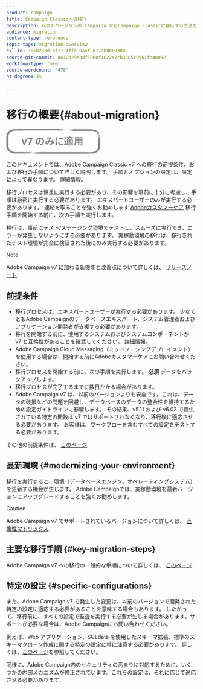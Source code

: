 ```yaml
---
product: campaign
title: Campaign Classicへの移行
description: 以前のバージョンの Campaign からCampaign Classicに移行する方法を説明します
audience: migration
content-type: reference
topic-tags: migration-overview
exl-id: 3050238d-6f77-4ffa-9aef-677ab8009388
source-git-commit: 8610d29a3df1080f1622a2cb3685c0961fb40092
workflow-type: tm+mt
source-wordcount: '478'
ht-degree: 3%

---
```


# 移行の概要{#about-migration}

![](../../assets/v7-only.svg)

このドキュメントでは、Adobe Campaign Classic v7 への移行の前提条件、および移行の手順について詳しく説明します。 手順とオプションの設定は、設定によって異なります。 [詳細情報](../../migration/using/general-configurations.md)。

移行プロセスは慎重に実行する必要があり、その影響を事前に十分に考慮し、手順は厳密に実行する必要があります。 エキスパートユーザーのみが実行する必要があります。 連絡を取ることを強くお勧めします [Adobeカスタマーケア](https://helpx.adobe.com/jp/enterprise/admin-guide.html/enterprise/using/support-for-experience-cloud.ug.html) 移行手順を開始する前に、次の手順を実行します。

移行は、事前にテスト/ステージング環境でテストし、スムーズに実行でき、エラーが発生しないようにする必要があります。 実稼動環境の移行は、移行されたテスト環境が完全に検証された後にのみ実行する必要があります。

>[!NOTE]
>
>Adobe Campaign v7 に加わる新機能と改善点について詳しくは、 [リリースノート](../../rn/using/latest-release.md).


## 前提条件

* 移行プロセスは、エキスパートユーザーが実行する必要があります。 少なくともAdobe Campaignのデータベースエキスパート、システム管理者およびアプリケーション開発者が支援する必要があります。
* 移行を開始する前に、使用するシステムおよびシステムコンポーネントが v7 と互換性があることを確認してください。 [詳細情報](../../rn/using/compatibility-matrix.md)。
* Adobe Campaign Cloud Messaging（ミッドソーシングデプロイメント）を使用する場合は、開始する前にAdobeカスタマーケアにお問い合わせください。
* 移行プロセスを開始する前に、次の手順を実行します。 **必須** データをバックアップします。
* 移行プロセスが完了するまでに数日かかる場合があります。
* Adobe Campaign v7 は、以前のバージョンよりも安全です。これは、データの破損などの問題を回避し、データベースのデータの整合性を維持するための設定ガイドラインに影響します。 その結果、v5.11 および v6.02 で提供されている特定の関数は v7 ではサポートされなくなり、移行後に適応させる必要があります。 お客様は、ワークフローを含むすべての設定をテストする必要があります。

その他の前提条件は、 [このページ](../../migration/using/before-starting-migration.md).


## 最新環境 {#modernizing-your-environment}

移行を実行すると、環境（データベースエンジン、オペレーティングシステム）を更新する機会が生じます。 Adobe Campaignでは、実稼動環境を最新バージョンにアップグレードすることを強くお勧めします。

>[!CAUTION]
>
>Adobe Campaign v7 でサポートされているバージョンについて詳しくは、 [互換性マトリックス](../../rn/using/compatibility-matrix.md).

## 主要な移行手順 {#key-migration-steps}

Adobe Campaign v7 への移行の一般的な手順について詳しくは、 [このページ](../../migration/using/before-starting-migration.md).


## 特定の設定 {#specific-configurations}

また、Adobe Campaign v7 で発生した変更は、以前のバージョンで開発された特定の設定に適応する必要があることを意味する場合もあります。 したがって、移行前に、すべての設定で監査を実行する必要が生じる場合があります。サポートが必要な場合は、Adobe Campaignにお問い合わせください。

例えば、Web アプリケーション、SQLdata を使用したスキーマ拡張、標準のスキーマクローン作成に関する特定の設定に特に注意する必要があります。 詳しくは、[このページ](../../migration/using/configuring-your-platform.md)を参照してください。

同様に、Adobe Campaign内のセキュリティの高まりに対応するために、いくつかの内部メカニズムが修正されています。これらの設定は、それに応じて適応させる必要があります。

